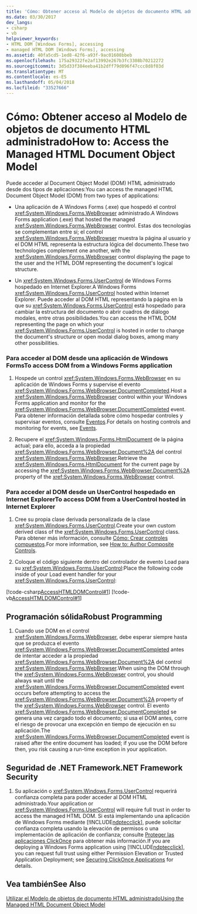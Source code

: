 ```yaml
---
title: 'Cómo: Obtener acceso al Modelo de objetos de documento HTML administrado'
ms.date: 03/30/2017
dev_langs:
- csharp
- vb
helpviewer_keywords:
- HTML DOM [Windows Forms], accessing
- managed HTML DOM [Windows Forms], accessing
ms.assetid: 40fa5cd5-1ed8-42f6-a93f-9ac01608bbeb
ms.openlocfilehash: 175a29322fe2af13992e267b3fc3308b70212272
ms.sourcegitcommit: 3d5d33f384eeba41b2dff79d096f47ccc8d8f03d
ms.translationtype: MT
ms.contentlocale: es-ES
ms.lasthandoff: 05/04/2018
ms.locfileid: "33527666"
---
```

# <a name="how-to-access-the-managed-html-document-object-model"></a><span data-ttu-id="660af-102">Cómo: Obtener acceso al Modelo de objetos de documento HTML administrado</span><span class="sxs-lookup"><span data-stu-id="660af-102">How to: Access the Managed HTML Document Object Model</span></span>
<span data-ttu-id="660af-103">Puede acceder al Document Object Model (DOM) HTML administrado desde dos tipos de aplicaciones:</span><span class="sxs-lookup"><span data-stu-id="660af-103">You can access the managed HTML Document Object Model (DOM) from two types of applications:</span></span>  
  
-   <span data-ttu-id="660af-104">Una aplicación de A Windows Forms (.exe) que hospedó el control <xref:System.Windows.Forms.WebBrowser> administrado.</span><span class="sxs-lookup"><span data-stu-id="660af-104">A Windows Forms application (.exe) that hosted the managed <xref:System.Windows.Forms.WebBrowser> control.</span></span> <span data-ttu-id="660af-105">Estas dos tecnologías se complementan entre sí; el control <xref:System.Windows.Forms.WebBrowser> muestra la página al usuario y el DOM HTML representa la estructura lógica del documento.</span><span class="sxs-lookup"><span data-stu-id="660af-105">These two technologies complement one another, with the <xref:System.Windows.Forms.WebBrowser> control displaying the page to the user and the HTML DOM representing the document's logical structure.</span></span>  
  
-   <span data-ttu-id="660af-106">Un <xref:System.Windows.Forms.UserControl> de Windows Forms hospedado en Internet Explorer.</span><span class="sxs-lookup"><span data-stu-id="660af-106">A Windows Forms <xref:System.Windows.Forms.UserControl> hosted within Internet Explorer.</span></span> <span data-ttu-id="660af-107">Puede acceder al DOM HTML representando la página en la que su <xref:System.Windows.Forms.UserControl> está hospedado para cambiar la estructura del documento o abrir cuadros de diálogo modales, entre otras posibilidades.</span><span class="sxs-lookup"><span data-stu-id="660af-107">You can access the HTML DOM representing the page on which your <xref:System.Windows.Forms.UserControl> is hosted in order to change the document's structure or open modal dialog boxes, among many other possibilities.</span></span>  
  
### <a name="to-access-dom-from-a-windows-forms-application"></a><span data-ttu-id="660af-108">Para acceder al DOM desde una aplicación de Windows Forms</span><span class="sxs-lookup"><span data-stu-id="660af-108">To access DOM from a Windows Forms application</span></span>  
  
1.  <span data-ttu-id="660af-109">Hospede un control <xref:System.Windows.Forms.WebBrowser> en su aplicación de Windows Forms y supervise el evento <xref:System.Windows.Forms.WebBrowser.DocumentCompleted>.</span><span class="sxs-lookup"><span data-stu-id="660af-109">Host a <xref:System.Windows.Forms.WebBrowser> control within your Windows Forms application and monitor for the <xref:System.Windows.Forms.WebBrowser.DocumentCompleted> event.</span></span> <span data-ttu-id="660af-110">Para obtener información detallada sobre cómo hospedar controles y supervisar eventos, consulte [Eventos](../../../../docs/standard/events/index.md).</span><span class="sxs-lookup"><span data-stu-id="660af-110">For details on hosting controls and monitoring for events, see [Events](../../../../docs/standard/events/index.md).</span></span>  
  
2.  <span data-ttu-id="660af-111">Recupere el <xref:System.Windows.Forms.HtmlDocument> de la página actual; para ello, acceda a la propiedad <xref:System.Windows.Forms.WebBrowser.Document%2A> del control <xref:System.Windows.Forms.WebBrowser>.</span><span class="sxs-lookup"><span data-stu-id="660af-111">Retrieve the <xref:System.Windows.Forms.HtmlDocument> for the current page by accessing the <xref:System.Windows.Forms.WebBrowser.Document%2A> property of the <xref:System.Windows.Forms.WebBrowser> control.</span></span>  

### <a name="to-access-dom-from-a-usercontrol-hosted-in-internet-explorer"></a><span data-ttu-id="660af-112">Para acceder al DOM desde un UserControl hospedado en Internet Explorer</span><span class="sxs-lookup"><span data-stu-id="660af-112">To access DOM from a UserControl hosted in Internet Explorer</span></span>  
  
1.  <span data-ttu-id="660af-113">Cree su propia clase derivada personalizada de la clase <xref:System.Windows.Forms.UserControl>.</span><span class="sxs-lookup"><span data-stu-id="660af-113">Create your own custom derived class of the <xref:System.Windows.Forms.UserControl> class.</span></span> <span data-ttu-id="660af-114">Para obtener más información, consulte [Cómo: Crear controles compuestos](../../../../docs/framework/winforms/controls/how-to-author-composite-controls.md).</span><span class="sxs-lookup"><span data-stu-id="660af-114">For more information, see [How to: Author Composite Controls](../../../../docs/framework/winforms/controls/how-to-author-composite-controls.md).</span></span>  
  
2.  <span data-ttu-id="660af-115">Coloque el código siguiente dentro del controlador de evento Load para su <xref:System.Windows.Forms.UserControl>:</span><span class="sxs-lookup"><span data-stu-id="660af-115">Place the following code inside of your Load event handler for your <xref:System.Windows.Forms.UserControl>:</span></span>  
  
 [!code-csharp[AccessHTMLDOMControl#1](../../../../samples/snippets/csharp/VS_Snippets_Winforms/AccessHTMLDOMControl/cs/UserControl1.cs#1)]
 [!code-vb[AccessHTMLDOMControl#1](../../../../samples/snippets/visualbasic/VS_Snippets_Winforms/AccessHTMLDOMControl/vb/UserControl1.vb#1)]  
  
## <a name="robust-programming"></a><span data-ttu-id="660af-116">Programación sólida</span><span class="sxs-lookup"><span data-stu-id="660af-116">Robust Programming</span></span>  
  
1.  <span data-ttu-id="660af-117">Cuando use DOM en el control <xref:System.Windows.Forms.WebBrowser>, debe esperar siempre hasta que se produzca el evento <xref:System.Windows.Forms.WebBrowser.DocumentCompleted> antes de intentar acceder a la propiedad <xref:System.Windows.Forms.WebBrowser.Document%2A> del control <xref:System.Windows.Forms.WebBrowser>.</span><span class="sxs-lookup"><span data-stu-id="660af-117">When using the DOM through the <xref:System.Windows.Forms.WebBrowser> control, you should always wait until the <xref:System.Windows.Forms.WebBrowser.DocumentCompleted> event occurs before attempting to access the <xref:System.Windows.Forms.WebBrowser.Document%2A> property of the <xref:System.Windows.Forms.WebBrowser> control.</span></span> <span data-ttu-id="660af-118">El evento <xref:System.Windows.Forms.WebBrowser.DocumentCompleted> se genera una vez cargado todo el documento; si usa el DOM antes, corre el riesgo de provocar una excepción en tiempo de ejecución en su aplicación.</span><span class="sxs-lookup"><span data-stu-id="660af-118">The <xref:System.Windows.Forms.WebBrowser.DocumentCompleted> event is raised after the entire document has loaded; if you use the DOM before then, you risk causing a run-time exception in your application.</span></span>  
  
## <a name="net-framework-security"></a><span data-ttu-id="660af-119">Seguridad de .NET Framework</span><span class="sxs-lookup"><span data-stu-id="660af-119">.NET Framework Security</span></span>  
  
1.  <span data-ttu-id="660af-120">Su aplicación o <xref:System.Windows.Forms.UserControl> requerirá confianza completa para poder acceder al DOM HTML administrado.</span><span class="sxs-lookup"><span data-stu-id="660af-120">Your application or <xref:System.Windows.Forms.UserControl> will require full trust in order to access the managed HTML DOM.</span></span> <span data-ttu-id="660af-121">Si está implementando una aplicación de Windows Forms mediante [!INCLUDE[ndptecclick](../../../../includes/ndptecclick-md.md)], puede solicitar confianza completa usando la elevación de permisos o una implementación de aplicación de confianza; consulte [Proteger las aplicaciones ClickOnce](/visualstudio/deployment/securing-clickonce-applications) para obtener más información.</span><span class="sxs-lookup"><span data-stu-id="660af-121">If you are deploying a Windows Forms application using [!INCLUDE[ndptecclick](../../../../includes/ndptecclick-md.md)], you can request full trust using either Permission Elevation or Trusted Application Deployment; see [Securing ClickOnce Applications](/visualstudio/deployment/securing-clickonce-applications) for details.</span></span>  
  
## <a name="see-also"></a><span data-ttu-id="660af-122">Vea también</span><span class="sxs-lookup"><span data-stu-id="660af-122">See Also</span></span>  
 [<span data-ttu-id="660af-123">Utilizar el Modelo de objetos de documento HTML administrado</span><span class="sxs-lookup"><span data-stu-id="660af-123">Using the Managed HTML Document Object Model</span></span>](../../../../docs/framework/winforms/controls/using-the-managed-html-document-object-model.md)
